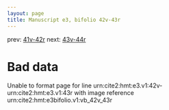 ```yaml
---
layout: page
title: Manuscript e3, bifolio 42v-43r
---
```


prev: [41v-42r](../41v-42r/) next: [43v-44r](../43v-44r/)

# Bad data

Unable to format page for line urn:cite2:hmt:e3.v1:42v-urn:cite2:hmt:e3.v1:43r with image reference urn:cite2:hmt:e3bifolio.v1:vb_42v_43r
